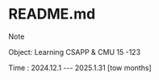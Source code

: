# README.md

> [!NOte]
>
> Object: Learning CSAPP & CMU 15 -123 
>
> Time : 2024.12.1 --- 2025.1.31 [tow months]

